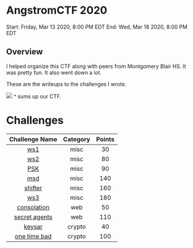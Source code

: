# AngstromCTF 2020
Start: Friday, Mar 13 2020, 8:00 PM EDT
End: Wed, Mar 18 2020, 8:00 PM EDT

## Overview
I helped organize this CTF along with peers from Montgomery Blair HS. It was pretty fun. It also went down a lot.

These are the writeups to the challenges I wrote.


![](https://i.imgur.com/Y5m6VDV.png)
^ sums up our CTF.

# Challenges
| Challenge Name | Category | Points |
|:-:|:-:|:-:|
|[ws1](misc/ws1.md)|misc|30|
|[ws2](misc/ws2.md)|misc|80|
|[PSK](misc/PSK.md)|misc|90|
|[msd](misc/msd.md)|misc|140|
|[shifter](misc/shifter.md)|misc|160|
|[ws3](misc/ws3.md)|misc|180|
|[consolation](web/consolation.md)|web|50|
|[secret agents](web/secret-agents.md)|web|110|
|[keysar](crypto/keysar.md)|crypto|40|
|[one time bad](crypto/one-time-bad.md)|crypto|100|
